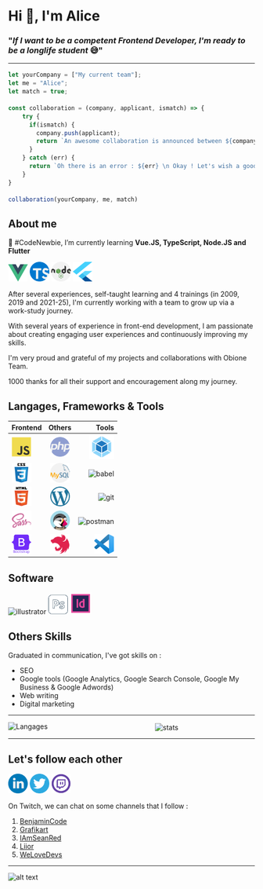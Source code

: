 # Hi 👋, I'm Alice

### "*If I want to be a competent Frontend Developer, I'm ready to be a longlife student* 😅"

<!--
**alice-sebego/alice-sebego** is a ✨ _special_ ✨ repository because its `README.md` (this file) appears on your GitHub profile.
-->
---
```javascript
let yourCompany = ["My current team"];
let me = "Alice";
let match = true;
 
const collaboration = (company, applicant, ismatch) => {  
    try {
      if(ismatch) {
        company.push(applicant);
        return `An awesome collaboration is announced between ${company[0]} and ${company[1]} 🤩`;
      }
    } catch (err) {
      return `Oh there is an error : ${err} \n Okay ! Let's wish a good continuation 🙂`;
    }  
}

collaboration(yourCompany, me, match)
```
## About me

🌱 #CodeNewbie, I’m currently learning **Vue.JS, TypeScript, Node.JS and Flutter**

<img src="./assets/vue-js-logo.png" alt="vuejs" width="40" height="35"/> <img src="./assets/typescript.svg" alt="typescript" width="40" height="40"/> <img src="./assets/nodejs.svg" alt="nodejs" width="40" height="40"/> <img src="./assets/flutter-logo.svg" alt="flutter" width="40" height="40"/>


 After several experiences, self-taught learning and 4 trainings (in 2009, 2019 and 2021-25), I'm currently working with a team to grow up via a work-study journey.

 With several years of experience in front-end development, I am passionate about creating engaging user experiences and continuously improving my skills.

 I'm very proud and grateful of my projects and collaborations with Obione Team.

 1000 thanks for all their support and encouragement along my journey.

## Langages, Frameworks & Tools

| Frontend      | Others        | Tools |
| ------------- |:-------------:| -----:|
| <img src="https://raw.githubusercontent.com/devicons/devicon/master/icons/javascript/javascript-original.svg" alt="javascript" width="40" height="40"/> | <img src="./assets/php.svg" alt="php" width="40" height="40"/> | <img src="./assets/webpack-icon.svg" alt="webpack" width="50" height="50"/> |
| <img src="https://raw.githubusercontent.com/devicons/devicon/master/icons/css3/css3-original-wordmark.svg" alt="css3" width="40" height="40"/> | <img src="./assets/mysql.svg" alt="php" width="40" height="40"/> | <img src="https://www.vectorlogo.zone/logos/babeljs/babeljs-icon.svg" alt="babel" width="40" height="40"/> |
| <img src="https://raw.githubusercontent.com/devicons/devicon/master/icons/html5/html5-original-wordmark.svg" alt="html5" width="40" height="40"/> | <img src="./assets/wordpress-logo.png?raw=true" alt="WordPress" width="40" height="40"/>  | <img src="https://www.vectorlogo.zone/logos/git-scm/git-scm-icon.svg" alt="git" width="40" height="40"/> |
| <img src="https://raw.githubusercontent.com/devicons/devicon/master/icons/sass/sass-original.svg" alt="sass" width="40" height="40"/> | <img src="./assets/prestashop.svg" alt="PrestaShop" width="40" height="40"/> | <img src="https://www.vectorlogo.zone/logos/getpostman/getpostman-icon.svg" alt="postman" width="40" height="40"/> |
| <img src="https://raw.githubusercontent.com/devicons/devicon/master/icons/bootstrap/bootstrap-plain-wordmark.svg" alt="bootstrap" width="40" height="40"/> | <img src="./assets/NestJS.svg" alt="VS Code" width="40" height="40"/> | <img src="./assets/VScode.png" alt="VS Code" width="40" height="40"/> |

## Software

<img src="https://www.vectorlogo.zone/logos/adobe_illustrator/adobe_illustrator-icon.svg" alt="illustrator" width="40" height="40"/> <img src="https://raw.githubusercontent.com/devicons/devicon/master/icons/photoshop/photoshop-line.svg" alt="photoshop" width="40" height="40"/> <img src="./assets/indesign-logo.svg" alt="photoshop" width="44" height="44"/>

## Others Skills

Graduated in communication, I've got skills on : 
* SEO
* Google tools (Google Analytics, Google Search Console, Google My Business & Google Adwords)
* Web writing
* Digital marketing

---

<p><img align="left" src="https://github-readme-stats.vercel.app/api/top-langs?username=alice-sebego&show_icons=true&locale=en&layout=compact" alt="Langages" width="300" /></p>
<p><img align="center" src="https://github-readme-stats.vercel.app/api?username=alice-sebego&show_icons=true&locale=en" alt="stats" width="300" /></p>

---
## Let's follow each other

<a href="https://linkedin.com/in/alicesebego" target="blank"><img src="./assets/linkedin.svg" alt="Linked In" width="40" height="40"/></a>
<a href="https://twitter.com/comamalice" target="blank"><img src="./assets/twitter-icon.svg" alt="Twitter" width="40" height="40"/></a>
<img src="./assets/twitch-logo.png" alt="Twitch" width="40" height="40"/> 

On Twitch, we can chat on some channels that I follow :

1. [BenjaminCode](https://www.twitch.tv/benjamincode "Benjamin Code")
2. [Grafikart](https://www.twitch.tv/grafikart "Grafikart")
3. [IAmSeanRed](https://www.twitch.tv/iamseanred "IamSeanRed")
4. [Liior](https://www.twitch.tv/liior "Liior")
5. [WeLoveDevs](https://www.twitch.tv/welovedevs "We Love Devs")

---

![alt text](https://komarev.com/ghpvc/?username=alice-sebego&label=Profile%20views&color=0e75b6&style=flat "Viewers")
